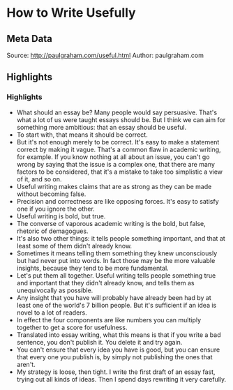 # How to Write Usefully

## Meta Data

Source:  http://paulgraham.com/useful.html 
Author: paulgraham.com

## Highlights

### Highlights

- What should an essay be? Many people would say persuasive. That's what a lot of us were taught essays should be. But I think we can aim for something more ambitious: that an essay should be useful.
- To start with, that means it should be correct.
- But it's not enough merely to be correct. It's easy to make a statement correct by making it vague. That's a common flaw in academic writing, for example. If you know nothing at all about an issue, you can't go wrong by saying that the issue is a complex one, that there are many factors to be considered, that it's a mistake to take too simplistic a view of it, and so on.
- Useful writing makes claims that are as strong as they can be made without becoming false.
- Precision and correctness are like opposing forces. It's easy to satisfy one if you ignore the other.
- Useful writing is bold, but true.
- The converse of vaporous academic writing is the bold, but false, rhetoric of demagogues.
- It's also two other things: it tells people something important, and that at least some of them didn't already know.
- Sometimes it means telling them something they knew unconsciously but had never put into words. In fact those may be the more valuable insights, because they tend to be more fundamental.
- Let's put them all together. Useful writing tells people something true and important that they didn't already know, and tells them as unequivocally as possible.
- Any insight that you have will probably have already been had by at least one of the world's 7 billion people. But it's sufficient if an idea is novel to a lot of readers.
- In effect the four components are like numbers you can multiply together to get a score for usefulness.
- Translated into essay writing, what this means is that if you write a bad sentence, you don't publish it. You delete it and try again.
- You can't ensure that every idea you have is good, but you can ensure that every one you publish is, by simply not publishing the ones that aren't.
- My strategy is loose, then tight. I write the first draft of an essay fast, trying out all kinds of ideas. Then I spend days rewriting it very carefully.
